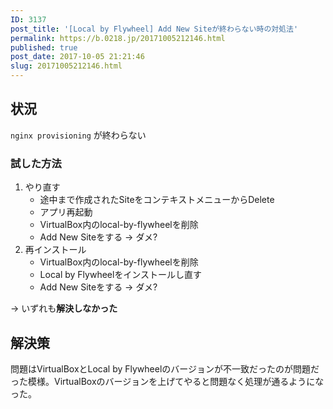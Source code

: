 ```yaml
---
ID: 3137
post_title: '[Local by Flywheel] Add New Siteが終わらない時の対処法'
permalink: https://b.0218.jp/20171005212146.html
published: true
post_date: 2017-10-05 21:21:46
slug: 20171005212146.html
---
```

<h2>状況</h2>

<code>nginx provisioning</code> が終わらない

<h3>試した方法</h3>

<ol>
<li>やり直す

<ul>
<li>途中まで作成されたSiteをコンテキストメニューからDelete</li>
<li>アプリ再起動</li>
<li>VirtualBox内のlocal-by-flywheelを削除</li>
<li>Add New Siteをする → ダメ?</li>
</ul></li>
<li>再インストール

<ul>
<li>VirtualBox内のlocal-by-flywheelを削除</li>
<li>Local by Flywheelをインストールし直す</li>
<li>Add New Siteをする → ダメ?</li>
</ul></li>
</ol>

→ いずれも<strong>解決しなかった</strong>

<h2>解決策</h2>

問題はVirtualBoxとLocal by Flywheelのバージョンが不一致だったのが問題だった模様。VirtualBoxのバージョンを上げてやると問題なく処理が通るようになった。